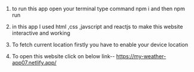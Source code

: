 1. to run this app open your terminal type command 
    npm i and then npm run


2. in this app
   I used html ,css ,javscript and reactjs to make this website interactive and working 


3. To fetch  current location firstly you have to  enable your device location


4. To open this website click on below link-- 
   https://my-weather-app07.netlify.app/
